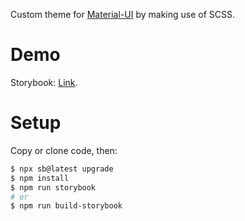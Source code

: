 Custom theme for [Material-UI](https://material-ui.com/) by making use of SCSS.

# Demo
 
Storybook: [Link](https://podoprigora.github.io/material-ui-custom-theme).

# Setup

Copy or clone code, then:
```bash
$ npx sb@latest upgrade
$ npm install
$ npm run storybook
# or
$ npm run build-storybook
```